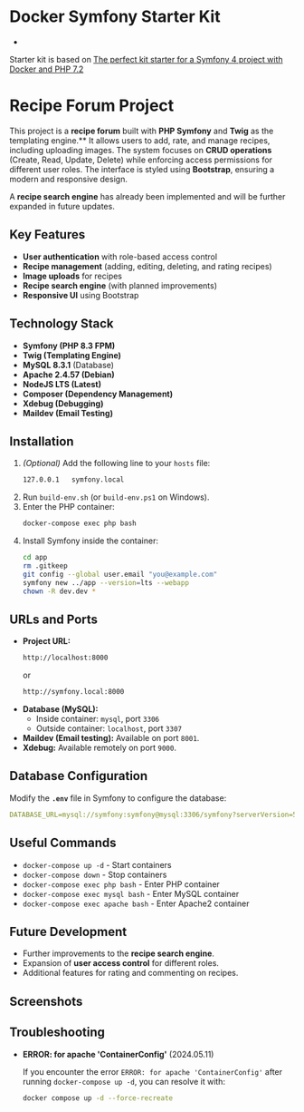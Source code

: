 # Docker Symfony Starter Kit
-
Starter kit is based on [The perfect kit starter for a Symfony 4 project with Docker and PHP 7.2](https://medium.com/@romaricp/the-perfect-kit-starter-for-a-symfony-4-project-with-docker-and-php-7-2-fda447b6bca1)

# Recipe Forum Project

This project is a **recipe forum** built with **PHP Symfony** and **Twig** as the templating engine.** It allows users to add, rate, and manage recipes, including uploading images. The system focuses on **CRUD operations** (Create, Read, Update, Delete) while enforcing access permissions for different user roles. The interface is styled using **Bootstrap**, ensuring a modern and responsive design.

A **recipe search engine** has already been implemented and will be further expanded in future updates.

## Key Features

- **User authentication** with role-based access control
- **Recipe management** (adding, editing, deleting, and rating recipes)
- **Image uploads** for recipes
- **Recipe search engine** (with planned improvements)
- **Responsive UI** using Bootstrap

## Technology Stack

- **Symfony (PHP 8.3 FPM)**
- **Twig (Templating Engine)**
- **MySQL 8.3.1** (Database)
- **Apache 2.4.57 (Debian)**
- **NodeJS LTS (Latest)**
- **Composer (Dependency Management)**
- **Xdebug (Debugging)**
- **Maildev (Email Testing)**

## Installation

1. *(Optional)* Add the following line to your `hosts` file:
   ```bash
   127.0.0.1   symfony.local
   ```
2. Run `build-env.sh` (or `build-env.ps1` on Windows).
3. Enter the PHP container:
   ```bash
   docker-compose exec php bash
   ```
4. Install Symfony inside the container:
   ```bash
   cd app
   rm .gitkeep
   git config --global user.email "you@example.com"
   symfony new ../app --version=lts --webapp
   chown -R dev.dev *
   ```

## URLs and Ports

- **Project URL:**
  ```bash
  http://localhost:8000
  ```
  or
  ```bash
  http://symfony.local:8000
  ```
- **Database (MySQL):**
  - Inside container: `mysql`, port `3306`
  - Outside container: `localhost`, port `3307`
- **Maildev (Email testing):** Available on port `8001`.
- **Xdebug:** Available remotely on port `9000`.

## Database Configuration

Modify the **`.env`** file in Symfony to configure the database:

```yaml
DATABASE_URL=mysql://symfony:symfony@mysql:3306/symfony?serverVersion=5.7
```

## Useful Commands

- `docker-compose up -d` - Start containers
- `docker-compose down` - Stop containers
- `docker-compose exec php bash` - Enter PHP container
- `docker-compose exec mysql bash` - Enter MySQL container
- `docker-compose exec apache bash` - Enter Apache2 container

## Future Development

- Further improvements to the **recipe search engine**.
- Expansion of **user access control** for different roles.
- Additional features for rating and commenting on recipes.

## Screenshots


## Troubleshooting

- **ERROR: for apache 'ContainerConfig'** (2024.05.11)

  If you encounter the error `ERROR: for apache 'ContainerConfig'` after running `docker-compose up -d`, you can resolve it with:
  ```bash
  docker compose up -d --force-recreate
  ```
